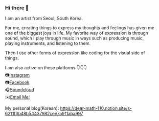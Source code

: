 ### Hi there 👋

I am an artist from Seoul, South Korea.

For me, creating things to express my thoughts and feelings has given me one of the biggest joys in life. My favorite way of expression is through sound, which I play through music in ways such as producing music, playing instruments, and listening to them.

Then I use other forms of expression like coding for the visual side of things.

I am also active on these platforms 👇👇👇
<br>
📷<a href="https://www.instagram.com/j00my/" target="_blank">Instagram</a><br> 
📷<a href="https://www.facebook.com/jayem.kweon.3/" target="_blank">Facebook</a><br>
🎧<a href="https://soundcloud.com/urbanchamp" target="_blank">Soundcloud</a><br>
✉️<a href="mailto:flwfeeld@gmail.com" class="email" target="_blank">Email Me!</a><br>

My personal blog(Korean): https://dear-math-110.notion.site/s-6211f3b48b54437982cee7a911aba997



